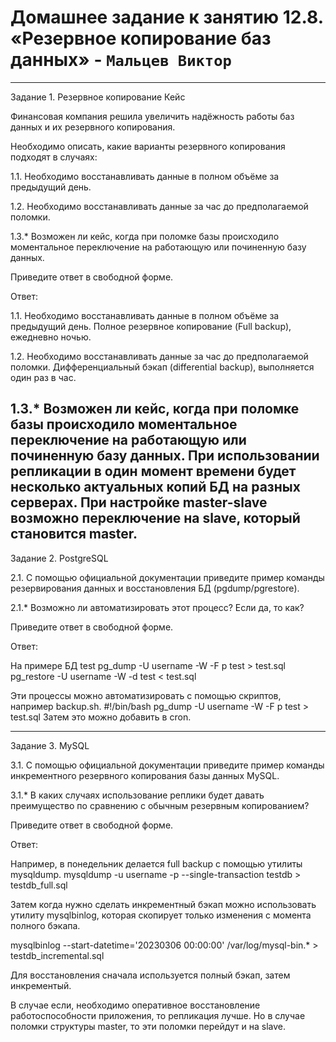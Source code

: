 # Домашнее задание к занятию 12.8. «Резервное копирование баз данных» - `Мальцев Виктор`

---

Задание 1. Резервное копирование
Кейс

Финансовая компания решила увеличить надёжность работы баз данных и их резервного копирования.

Необходимо описать, какие варианты резервного копирования подходят в случаях:

1.1. Необходимо восстанавливать данные в полном объёме за предыдущий день.

1.2. Необходимо восстанавливать данные за час до предполагаемой поломки.

1.3.* Возможен ли кейс, когда при поломке базы происходило моментальное переключение на работающую или починенную базу данных.

Приведите ответ в свободной форме.

Ответ:

1.1. Необходимо восстанавливать данные в полном объёме за предыдущий день.
Полное резервное копирование (Full backup), ежедневно ночью.

1.2. Необходимо восстанавливать данные за час до предполагаемой поломки.
Дифференциальный бэкап (differential backup), выполняется один раз в час.

1.3.* Возможен ли кейс, когда при поломке базы происходило моментальное переключение на работающую или починенную базу данных.
При использовании репликации в один момент времени будет несколько актуальных копий БД на разных серверах.
При настройке master-slave возможно переключение на slave, который становится master.
---

Задание 2. PostgreSQL

2.1. С помощью официальной документации приведите пример команды резервирования данных и восстановления БД (pgdump/pgrestore).

2.1.* Возможно ли автоматизировать этот процесс? Если да, то как?

Приведите ответ в свободной форме.

Ответ:

На примере БД test
pg_dump -U username -W -F p test > test.sql
pg_restore -U username -W -d test < test.sql

Эти процессы можно автоматизировать с помощью скриптов, например backup.sh.
#!/bin/bash
pg_dump -U username -W -F p test > test.sql
Затем это можно добавить в cron.

---

Задание 3. MySQL

3.1. С помощью официальной документации приведите пример команды инкрементного резервного копирования базы данных MySQL.

3.1.* В каких случаях использование реплики будет давать преимущество по сравнению с обычным резервным копированием?

Приведите ответ в свободной форме.

Ответ:

Например, в понедельник делается full backup с помощью утилиты mysqldump.
mysqldump -u username -p --single-transaction testdb > testdb_full.sql

Затем когда нужно сделать инкрементный бэкап можно использовать утилиту mysqlbinlog, которая скопирует
только изменения с момента полного бэкапа.

mysqlbinlog --start-datetime='20230306 00:00:00' /var/log/mysql-bin.* > testdb_incremental.sql

Для восстановления сначала используется полный бэкап, затем инкрементый.

В случае если, необходимо оперативное восстановление работоспособности приложения, то репликация лучше.
Но в случае поломки структуры master, то эти поломки перейдут и на slave.





